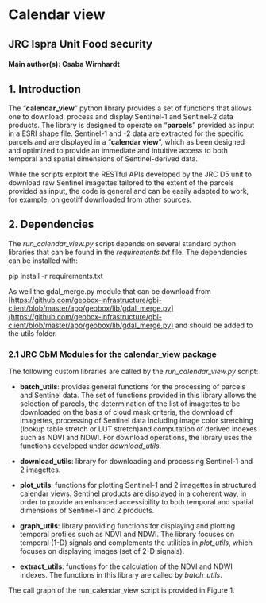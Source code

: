 # Calendar view

## JRC Ispra Unit Food security

#### Main author(s): Csaba Wirnhardt

## 1. Introduction
The “**calendar_view**” python library provides a set of functions that allows one to download, process and display Sentinel-1 and Sentinel-2 data products. The library is designed to operate on “**parcels**” provided as input in a ESRI shape file. Sentinel-1 and -2 data are extracted for the specific parcels and are displayed in a “**calendar view**”, which as been designed and optimized to provide an immediate and intuitive access to both temporal and spatial dimensions of Sentinel-derived data.

While the scripts exploit the RESTful APIs developed by the JRC D5 unit to download raw Sentinel imagettes tailored to the extent of the parcels provided as input, the code is general and can be easily adapted to work, for example, on geotiff downloaded from other sources.

## 2. Dependencies
The *run_calendar_view.py* script depends on several standard python libraries that can be found in the *requirements.txt* file. The dependencies can be installed with:

  pip install -r requirements.txt

As well the gdal_merge.py module that can be download from [https://github.com/geobox-infrastructure/gbi-client/blob/master/app/geobox/lib/gdal_merge.py](https://github.com/geobox-infrastructure/gbi-client/blob/master/app/geobox/lib/gdal_merge.py)
and should be added to the utils folder.

### 2.1 JRC CbM Modules for the calendar_view package
The following custom libraries are called by the *run_calendar_view.py* script:

- **batch_utils**: provides general functions for the processing of parcels and Sentinel data. The set of functions provided in this library allows the selection of parcels, the determination of the list of imagettes to be downloaded on the basis of cloud mask criteria, the download of imagettes, processing of Sentinel data including image color stretching (lookup table stretch or LUT stretch)and computation of derived indexes such as NDVI and NDWI. For download operations, the library uses the functions developed under *download_utils*.
    
- **download_utils**: library for downloading and processing Sentinel-1 and 2 imagettes.
 
- **plot_utils**: functions for plotting Sentinel-1 and 2 imagettes in structured calendar views. Sentinel products are displayed in a coherent way, in order to provide an enhanced accessibility to both temporal and spatial dimensions of Sentinel-1 and 2 products. 

- **graph_utils**: library providing functions for displaying and plotting temporal profiles such as NDVI and NDWI. The library focuses on temporal (1-D) signals and complements the utilities in *plot_utils*, which focuses on displaying images (set of 2-D signals).   

- **extract_utils**: functions for the calculation of the NDVI and NDWI indexes. The functions in this library are called by *batch_utils*.

The call graph of the run_calendar_view script is provided in Figure 1.
